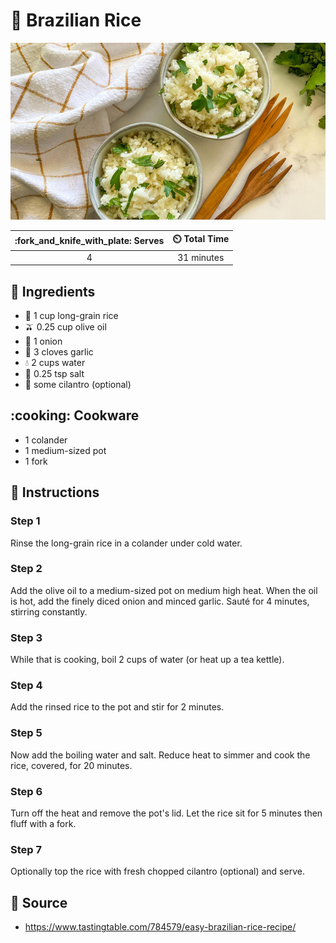 # :rice: Brazilian Rice

![Brazilian Rice](../assets/images/brazilian-rice.jpg)

| :fork_and_knife_with_plate: Serves | :timer_clock: Total Time |
|:----------------------------------:|:-----------------------: |
| 4 | 31 minutes |

## :salt: Ingredients

- :rice: 1 cup long-grain rice
- :olive: 0.25 cup olive oil
- :onion: 1 onion
- :garlic: 3 cloves garlic
- :droplet: 2 cups water
- :salt: 0.25 tsp salt
- :herb: some cilantro (optional)

## :cooking: Cookware

- 1 colander
- 1 medium-sized pot
- 1 fork

## :pencil: Instructions

### Step 1

Rinse the long-grain rice in a colander under cold water.

### Step 2

Add the olive oil to a medium-sized pot on medium high heat. When the oil is hot, add the finely diced onion and minced
garlic. Sauté for 4 minutes, stirring constantly.

### Step 3

While that is cooking, boil 2 cups of water (or heat up a tea kettle).

### Step 4

Add the rinsed rice to the pot and stir for 2 minutes.

### Step 5

Now add the boiling water and salt. Reduce heat to simmer and cook the rice, covered, for 20 minutes.

### Step 6

Turn off the heat and remove the pot's lid. Let the rice sit for 5 minutes then fluff with a fork.

### Step 7

Optionally top the rice with fresh chopped cilantro (optional) and serve.

## :link: Source

- <https://www.tastingtable.com/784579/easy-brazilian-rice-recipe/>
